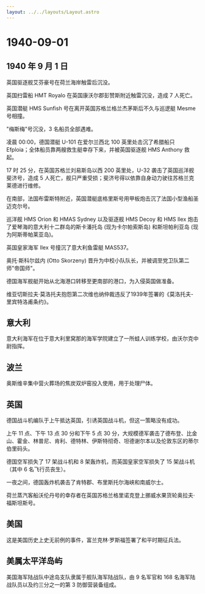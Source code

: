 ```yaml
---
layout: ../../layouts/Layout.astro
---
```


# 1940-09-01

## 1940 年 9 月 1 日

英国驱逐舰艾芬豪号在荷兰海岸触雷后沉没。

英国扫雷船 HMT Royalo 在英国康沃尔郡彭赞斯附近触雷沉没，造成 7 人死亡。

英国潜艇 HMS Sunfish 号在离开英国苏格兰格兰杰茅斯后不久与巡逻艇 Mesme
号相撞。

"梅斯梅"号沉没，3 名船员全部遇难。

凌晨 00:00，德国潜艇 U-101 在爱尔兰西北 100 英里处击沉了希腊船只
Efploia；全体船员靠两艘救生艇幸存下来，并被英国驱逐舰 HMS Anthony 救起。

17 时 25 分，在英国苏格兰刘易斯岛以西 200 英里处，U-32
袭击了英国巡洋舰斐济号，造成 5
人死亡，舰只严重受损；斐济号得以依靠自身动力驶往苏格兰克莱德进行维修。

在南部，法国布雷斯特附近，英国潜艇底格里斯号用甲板炮击沉了法国小型渔船圣迈克尔号。

巡洋舰 HMS Orion 和 HMAS Sydney 以及驱逐舰 HMS Decoy 和 HMS Ilex
炮击了爱琴海的意大利十二群岛的斯卡潘托岛 (现为卡尔帕索斯岛)
和斯坦帕利亚岛 (现为阿斯蒂帕莱亚岛)。

英国皇家海军 Ilex 号撞沉了意大利鱼雷艇 MAS537。

奥托·斯科尔兹内 (Otto Skorzeny)
晋升为中校小队队长，并被调至党卫队第二师"帝国师"。

德国海军舰艇开始从北海港口转移至更南部的港口，为入侵英国做准备。

维亚切斯拉夫·莫洛托夫抱怨第二次维也纳仲裁违反了1939年签署的《莫洛托夫-里宾特洛甫条约》。

## 意大利

意大利海军在位于意大利里窝那的海军学院建立了一所蛙人训练学校，由沃尔克中尉指挥。

## 波兰

奥斯维辛集中营火葬场的焦炭双炉窑投入使用，用于处理尸体。

## 英国

德国战斗机编队于上午抵达英国，引诱英国战斗机，但这一策略没有成功。

上午 11 点、下午 13 点 30 分和下午 5 点 30
分，大规模德军袭击了德布登、比金山、霍金、林普尼、肯利、德特林、伊斯特彻奇、坦德谢尔本以及伦敦东区的蒂尔伯里码头。

德国空军损失了 17 架战斗机和 8 架轰炸机，而英国皇家空军损失了 15
架战斗机（其中 6 名飞行员丧生）。

一夜之间，德国轰炸机袭击了肯特郡、布里斯托尔海峡和南威尔士。

荷兰蒸汽客船沃伦丹号的幸存者在英国苏格兰格里诺克登上挪威水果货轮奥拉夫·福斯坦斯号。

## 美国

这是美国历史上史无前例的事件，富兰克林·罗斯福签署了和平时期征兵法。

## 美属太平洋岛屿

美国海军陆战队中途岛支队隶属于舰队海军陆战队，由 9 名军官和 168
名海军陆战队员以及约三分之一的第 3 防御营装备组成。